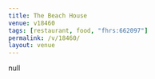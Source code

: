 ```yaml
---
title: The Beach House
venue: v18460
tags: [restaurant, food, "fhrs:662097"]
permalink: /v/18460/
layout: venue
---
```

null